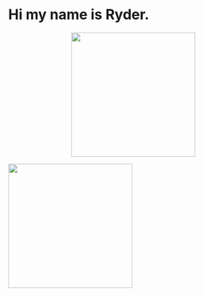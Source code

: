 # Hi my name is Ryder.

<p align="center">
  <img width="250" src="https://media0.giphy.com/media/v1.Y2lkPTc5MGI3NjExODRxOHJyYW1oc2I0bXBnZmM3dHY1ODhnemhvN2Nydmt0ODZhMThuZiZlcD12MV9pbnRlcm5hbF9naWZfYnlfaWQmY3Q9Zw/U4YeKochtpqC8I3PPr/giphy.gif">
</p>



<p align="left">
  <img width="250" src="https://media3.giphy.com/media/v1.Y2lkPTc5MGI3NjExcHpmdXJjYzNwbXowanVxMDFtb3VlMGE0eWU4czJjYzloaDMyNHRhOCZlcD12MV9pbnRlcm5hbF9naWZfYnlfaWQmY3Q9Zw/26u448sAtjuAR3pok/giphy.gif">
</p>
